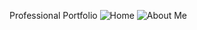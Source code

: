 Professional Portfolio
 
 
![Home](https://github.com/prajyotkalekar/Portfolio/assets/141732867/76d1022e-eb73-4dd6-bd8a-431f843b97e4)
![About Me](https://github.com/prajyotkalekar/Portfolio/assets/141732867/8630ec50-5294-4105-af2b-da3a4c0e06ed)

